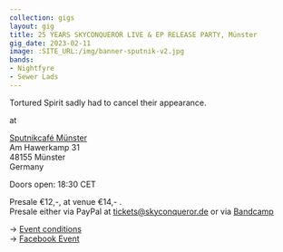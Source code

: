 ```yaml
---
collection: gigs
layout: gig
title: 25 YEARS SKYCONQUEROR LIVE & EP RELEASE PARTY, Münster
gig_date: 2023-02-11
image: :SITE_URL:/img/banner-sputnik-v2.jpg
bands:
- Nightfyre
- Sewer Lads
---
```


Tortured Spirit sadly had to cancel their appearance.

at

[Sputnikcafé Münster](https://www.sputnikhalle.de/cafe-sputnik/) \
Am Hawerkamp 31 \
48155 Münster \
Germany

Doors open:  18:30 CET

Presale €12,-, at venue €14,- . \
Presale either via PayPal at tickets@skyconqueror.de or via [Bandcamp](https://skyconqueror.bandcamp.com/merch/25-years-skyconqueror-live)

-> [Event conditions](./event-conditions.html) \
-> [Facebook Event](https://www.facebook.com/events/815925506153016)
